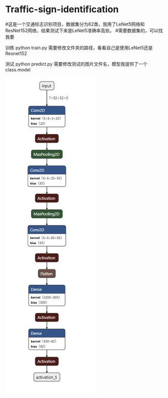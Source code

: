 # Traffic-sign-identification

#这是一个交通标志识别项目，数据集分为62类，我用了LeNet5网络和ResNet152网络，结果测试下来是LeNet5准确率高些。
#需要数据集的，可以找我要

训练 python train.py 需要修改文件夹的路径，看看自己是使用LeNet5还是Resnet152
 
测试 python predict.py 需要修改测试的图片文件名，模型我提供了一个class.model

 ![模型网络结构](https://github.com/rookiexiao123/Traffic-sign-identification-/blob/master/2f9f55c1875707e106604c310445366.png)



